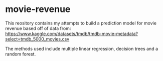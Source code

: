 # movie-revenue

This reository contains my attempts to build a prediction model for movie revenue based off of data from:
https://www.kaggle.com/datasets/tmdb/tmdb-movie-metadata?select=tmdb_5000_movies.csv

The methods used include multiple linear regression, decision trees and a random forest.
